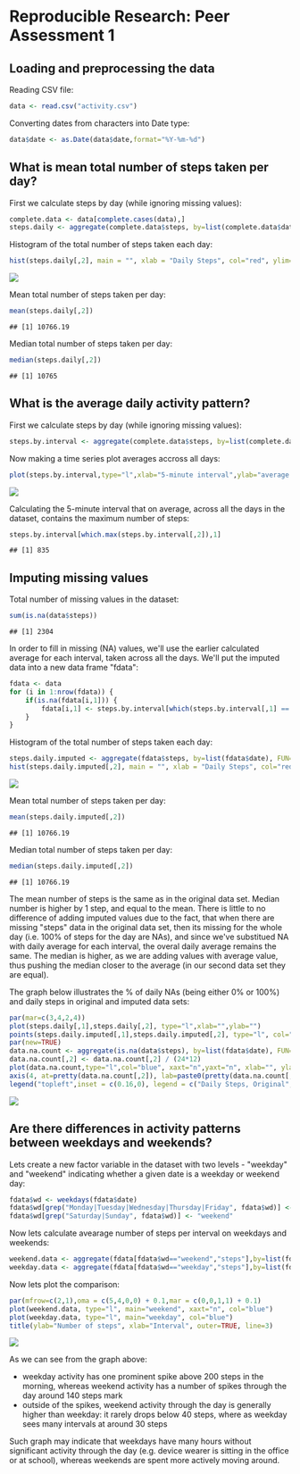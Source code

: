 # Reproducible Research: Peer Assessment 1


## Loading and preprocessing the data

Reading CSV file:

```r
data <- read.csv("activity.csv")
```
Converting dates from characters into Date type:

```r
data$date <- as.Date(data$date,format="%Y-%m-%d")
```

## What is mean total number of steps taken per day?

First we calculate steps by day (while ignoring missing values):

```r
complete.data <- data[complete.cases(data),]
steps.daily <- aggregate(complete.data$steps, by=list(complete.data$date), FUN=sum)
```

Histogram of the total number of steps taken each day:

```r
hist(steps.daily[,2], main = "", xlab = "Daily Steps", col="red", ylim=c(0,30))
```

![](PA1_template_files/figure-html/unnamed-chunk-4-1.png) 

Mean total number of steps taken per day:

```r
mean(steps.daily[,2])
```

```
## [1] 10766.19
```

Median total number of steps taken per day:

```r
median(steps.daily[,2])
```

```
## [1] 10765
```

## What is the average daily activity pattern?

First we calculate steps by day (while ignoring missing values):

```r
steps.by.interval <- aggregate(complete.data$steps, by=list(complete.data$interval), FUN=mean)
```
Now making a time series plot averages accross all days:

```r
plot(steps.by.interval,type="l",xlab="5-minute interval",ylab="average number of steps taken", col="blue")
```

![](PA1_template_files/figure-html/unnamed-chunk-8-1.png) 

Calculating the 5-minute interval that on average, across all the days in the dataset, contains the maximum number of steps:

```r
steps.by.interval[which.max(steps.by.interval[,2]),1]
```

```
## [1] 835
```

## Imputing missing values

Total number of missing values in the dataset:


```r
sum(is.na(data$steps))
```

```
## [1] 2304
```

In order to fill in missing (NA) values, we'll use the earlier calculated average for each interval, taken across all the days. We'll put the imputed data into a new data frame "fdata":


```r
fdata <- data
for (i in 1:nrow(fdata)) {
    if(is.na(fdata[i,1])) {
        fdata[i,1] <- steps.by.interval[which(steps.by.interval[,1] == fdata[i,3]),2]
    }
}
```
Histogram of the total number of steps taken each day:

```r
steps.daily.imputed <- aggregate(fdata$steps, by=list(fdata$date), FUN=sum)
hist(steps.daily.imputed[,2], main = "", xlab = "Daily Steps", col="red")
```

![](PA1_template_files/figure-html/unnamed-chunk-12-1.png) 

Mean total number of steps taken per day:

```r
mean(steps.daily.imputed[,2])
```

```
## [1] 10766.19
```

Median total number of steps taken per day:

```r
median(steps.daily.imputed[,2])
```

```
## [1] 10766.19
```

The mean number of steps is the same as in the original data set. Median number is higher by 1 step, and equal to the mean. There is little to no difference of adding imputed values due to the fact, that when there are missing "steps" data in the original data set, then its missing for the whole day (i.e. 100% of steps for the day are NAs), and since we've substitued NA with daily average for each interval, the overal daily average remains the same. The median is higher, as we are adding values with average value, thus pushing the median closer to the average (in our second data set they are equal). 

The graph below illustrates the % of daily NAs (being either 0% or 100%) and daily steps in original and imputed data sets:


```r
par(mar=c(3,4,2,4))
plot(steps.daily[,1],steps.daily[,2], type="l",xlab="",ylab="")
points(steps.daily.imputed[,1],steps.daily.imputed[,2], type="l", col="red")
par(new=TRUE)
data.na.count <- aggregate(is.na(data$steps), by=list(fdata$date), FUN=sum)
data.na.count[,2] <- data.na.count[,2] / (24*12)
plot(data.na.count,type="l",col="blue", xaxt="n",yaxt="n", xlab="", ylab="")
axis(4, at=pretty(data.na.count[,2]), lab=paste0(pretty(data.na.count[,2])*100,"%"), las=TRUE)
legend("topleft",inset = c(0.16,0), legend = c("Daily Steps, Original","Daily Steps, Imputed","% of NA, Original") ,lty=1, col=c("black","red","blue"),cex=0.8)
```

![](PA1_template_files/figure-html/unnamed-chunk-15-1.png) 


## Are there differences in activity patterns between weekdays and weekends?

Lets create a new factor variable in the dataset with two levels - "weekday" and "weekend" indicating whether a given date is a weekday or weekend day:


```r
fdata$wd <- weekdays(fdata$date)
fdata$wd[grep("Monday|Tuesday|Wednesday|Thursday|Friday", fdata$wd)] <- "weekday"
fdata$wd[grep("Saturday|Sunday", fdata$wd)] <- "weekend"
```
Now lets calculate avearage number of steps per interval on weekdays and weekends:

```r
weekend.data <- aggregate(fdata[fdata$wd=="weekend","steps"],by=list(fdata[fdata$wd=="weekend","interval"]), FUN=mean)
weekday.data <- aggregate(fdata[fdata$wd=="weekday","steps"],by=list(fdata[fdata$wd=="weekday","interval"]), FUN=mean)
```
Now lets plot the comparison:

```r
par(mfrow=c(2,1),oma = c(5,4,0,0) + 0.1,mar = c(0,0,1,1) + 0.1)
plot(weekend.data, type="l", main="weekend", xaxt="n", col="blue")
plot(weekday.data, type="l", main="weekday", col="blue")
title(ylab="Number of steps", xlab="Interval", outer=TRUE, line=3)
```

![](PA1_template_files/figure-html/unnamed-chunk-18-1.png) 

As we can see from the graph above:  

* weekday activity has one prominent spike above 200 steps in the morning, whereas weekend activity has a number of spikes through the day around 140 steps mark
* outside of the spikes, weekend activity through the day is generally higher than weekday: it rarely drops below 40 steps, where as weekday sees many intervals at around 30 steps  

Such graph may indicate that weekdays have many hours without significant activity through the day (e.g. device wearer is sitting in the office or at school), whereas weekends are spent more actively moving around. 
